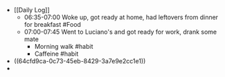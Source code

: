 - [[Daily Log]]
	- 06:35-07:00 Woke up, got ready at home, had leftovers from dinner for breakfast #Food
	- 07:00-07:45 Went to Luciano's and got ready for work, drank some mate
		- Morning walk #habit
		- Caffeine #habit
- ((64cfd9ca-0c73-45eb-8429-3a7e9e2cc1e1))
-